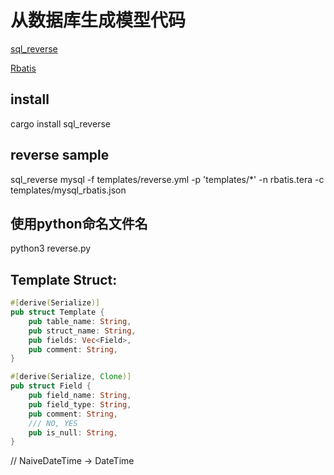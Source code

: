# 从数据库生成模型代码
[sql_reverse](https://github.com/ptechen/sql_reverse)

[Rbatis](https://rbatis.github.io/rbatis.io/)

## install
cargo install sql_reverse
## reverse sample
sql_reverse mysql -f templates/reverse.yml -p 'templates/*' -n rbatis.tera -c templates/mysql_rbatis.json

## 使用python命名文件名
python3 reverse.py

## Template Struct:
```rust
#[derive(Serialize)]
pub struct Template {
    pub table_name: String,
    pub struct_name: String,
    pub fields: Vec<Field>, 
    pub comment: String,
}

#[derive(Serialize, Clone)]
pub struct Field {
    pub field_name: String,
    pub field_type: String,
    pub comment: String,
    /// NO, YES
    pub is_null: String,
}

```
// NaiveDateTime -> DateTime
